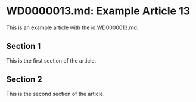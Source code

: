 # WD0000013.md: Example Article 13

This is an example article with the id WD0000013.md.
## Section 1

This is the first section of the article.
## Section 2

This is the second section of the article.
